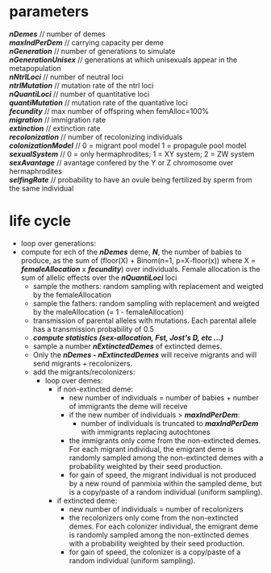 # parameters  
***nDemes*** // number of demes  
***maxIndPerDem*** // carrying capacity per deme  
***nGeneration*** // number of generations to simulate  
***nGenerationUnisex***	// generations at which unisexuals appear in the metapopulation  
***nNtrlLoci*** // number of neutral loci  
***ntrlMutation*** // mutation rate of the ntrl loci  
***nQuantiLoci*** // number of quantitative loci  
***quantiMutation*** // mutation rate of the quantative loci  
***fecundity*** // max number of offspring when femAlloc=100%  
***migration*** // immigration rate  
***extinction*** // extinction rate  
***recolonization*** // number of recolonizing individuals  
***colonizationModel*** // 0 = migrant pool model 1 = propagule pool model  
***sexualSystem*** // 0 = only hermaphrodites; 1 = XY system; 2 = ZW system  
***sexAvantage*** // avantage confered by the Y or Z chromosome over hermaphrodites  
***selfingRate*** // probability to have an ovule being fertilized by sperm from the same individual  
  
# life cycle  
  - loop over generations:  
  - compute for ech of the ***nDemes*** deme, ***N***, the number of babies to produce, as the sum of (floor(X) + Binom(n=1, p=X-floor(x)) where X = ***femaleAllocation*** x ***fecundity***) over individuals. Female allocation is the sum of allelic effects over the ***nQuantiLoci*** loci  
    * sample the mothers:  random sampling with replacement and weigted by the femaleAllocation  
    * sample the fathers: random sampling with replacement and weigted by the maleAllocation (= 1 - femaleAllocation)  
    * transmission of parental alleles with mutations. Each parental allele has a transmission probability of 0.5  
    * __***compute statistics (sex-allocation, Fst, Jost's D, etc ...)***__
    * sample a number ***nExtinctedDemes*** of extincted demes.  
    * Only the ***nDemes - nExtinctedDemes*** will receive migrants and will send migrants + recolonizers.  
    * add the migrants/recolonizers:  
      * loop over demes:  
        * if non-extincted deme:  
          * new number of individuals = number of babies + number of immigrants the deme will receive  
          * if the new number of individuals > ***maxIndPerDem***:  
            * number of individuals is truncated to ***maxIndPerDem*** with immigrants replacing autochtones  
          * the immigrants only come from the non-extincted demes. For each migrant individual, the emigrant deme is randomly sampled among the non-extincted demes with a probability weighted by their seed production.  
          * for gain of speed, the migrant individual is not produced by a new round of panmixia within the sampled deme, but is a copy/paste of a random individual (uniform sampling).  
        * if extincted deme:
          * new number of individuals = number of recolonizers  
          * the recolonizers only come from the non-extincted demes. For each colonizer individual, the emigrant deme is randomly sampled among the non-extincted demes with a probability weighted by their seed production.  
          * for gain of speed, the colonizer is a copy/paste of a random individual (uniform sampling).  

